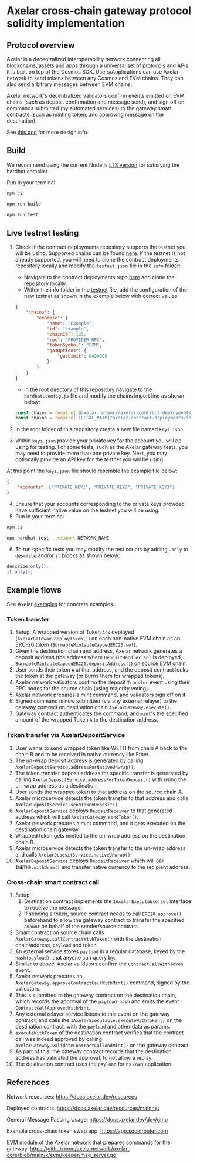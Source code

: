 # Axelar cross-chain gateway protocol solidity implementation

## Protocol overview

Axelar is a decentralized interoperability network connecting all blockchains, assets and apps through a universal set of protocols and APIs.
It is built on top of the Cosmos SDK. Users/Applications can use Axelar network to send tokens between any Cosmos and EVM chains. They can also
send arbitrary messages between EVM chains.

Axelar network's decentralized validators confirm events emitted on EVM chains (such as deposit confirmation and message send),
and sign off on commands submitted (by automated services) to the gateway smart contracts (such as minting token, and approving message on the destination).

See [this doc](./DESIGN.md) for more design info.

## Build

We recommend using the current Node.js [LTS version](https://nodejs.org/en/about/releases/) for satisfying the hardhat compiler

Run in your terminal

```bash
npm ci

npm run build

npm run test
```

## Live testnet testing

1. Check if the contract deployments repository supports the testnet you will be using. Supported chains can be found [here](https://github.com/axelarnetwork/axelar-contract-deployments/blob/main/info/testnet.json). If the testnet is not already supported, you will need to clone the contract deployments repository locally and modify the `testnet.json` file in the `info` folder:

    - Navigate to the contract deployments repo [here](https://github.com/axelarnetwork/axelar-contract-deployments/) and clone the repository locally.
    - Within the info folder in the [testnet](https://github.com/axelarnetwork/axelar-contract-deployments/blob/main/info/testnet.json) file, add the configuration of the new testnet as shown in the example below with correct values:

    ```json
    {
        "chains": {
            "example": {
                "name": "Example",
                "id": "example",
                "chainId": 123,
                "rpc": "PROVIDER_RPC",
                "tokenSymbol": "EXM",
                "gasOptions": {
                    "gasLimit": 8000000
                }
            }
        }
    }
    ```

    - In the root directory of this repository navigate to the `hardhat.config.js` file and modify the chains import line as shown below:

    ```javascript
    const chains = require(`@axelar-network/axelar-contract-deployments/info/${env}.json`);
    const chains = require(`[LOCAL_PATH]/axelar-contract-deployments/info/${env}.json`);
    ```

2. In the root folder of this repository create a new file named `keys.json`
3. Within `keys.json` provide your private key for the account you will be using for testing. For some tests, such as the Axelar gateway tests, you may need to provide more than one private key. Next, you may optionally provide an API key for the testnet you will be using.

At this point the `keys.json` file should resemble the example file below:

```json
{
    "accounts": ["PRIVATE_KEY1", "PRIVATE_KEY2", "PRIVATE_KEY3"]
}
```

4. Ensure that your accounts corresponding to the private keys provided have sufficient native value on the testnet you will be using.
5. Run in your terminal

```bash
npm ci

npx hardhat test --network NETWORK_NAME
```

6. To run specific tests you may modify the test scripts by adding `.only` to `describe` and/or `it` blocks as shown below:

```javascript
describe.only();
it.only();
```

## Example flows

See Axelar [examples](https://github.com/axelarnetwork/axelar-examples) for concrete examples.

### Token transfer

1. Setup: A wrapped version of Token `A` is deployed (`AxelarGateway.deployToken()`)
   on each non-native EVM chain as an ERC-20 token (`BurnableMintableCappedERC20.sol`).
2. Given the destination chain and address, Axelar network generates a deposit address (the address where `DepositHandler.sol` is deployed,
   `BurnableMintableCappedERC20.depositAddress()`) on source EVM chain.
3. User sends their token `A` at that address, and the deposit contract locks the token at the gateway (or burns them for wrapped tokens).
4. Axelar network validators confirm the deposit `Transfer` event using their RPC nodes for the source chain (using majority voting).
5. Axelar network prepares a mint command, and validators sign off on it.
6. Signed command is now submitted (via any external relayer) to the gateway contract on destination chain `AxelarGateway.execute()`.
7. Gateway contract authenticates the command, and `mint`'s the specified amount of the wrapped Token `A` to the destination address.

### Token transfer via AxelarDepositService

1. User wants to send wrapped token like WETH from chain A back to the chain B and to be received in native currency like Ether.
2. The un-wrap deposit address is generated by calling `AxelarDepositService.addressForNativeUnwrap()`.
3. The token transfer deposit address for specific transfer is generated by calling `AxelarDepositService.addressForTokenDeposit()` with using the un-wrap address as a destination.
4. User sends the wrapped token to that address on the source chain A.
5. Axelar microservice detects the token transfer to that address and calls `AxelarDepositService.sendTokenDeposit()`.
6. `AxelarDepositService` deploys `DepositReceiver` to that generated address which will call `AxelarGateway.sendToken()`.
7. Axelar network prepares a mint command, and it gets executed on the destination chain gateway.
8. Wrapped token gets minted to the un-wrap address on the destination chain B.
9. Axelar microservice detects the token transfer to the un-wrap address and calls `AxelarDepositService.nativeUnwrap()`.
10. `AxelarDepositService` deploys `DepositReceiver` which will call `IWETH9.withdraw()` and transfer native currency to the recipient address.

### Cross-chain smart contract call

1. Setup:
    1. Destination contract implements the `IAxelarExecutable.sol` interface to receive the message.
    2. If sending a token, source contract needs to call `ERC20.approve()` beforehand to allow the gateway contract
       to transfer the specified `amount` on behalf of the sender/source contract.
2. Smart contract on source chain calls `AxelarGateway.callContractWithToken()` with the destination chain/address, `payload` and token.
3. An external service stores `payload` in a regular database, keyed by the `hash(payload)`, that anyone can query by.
4. Similar to above, Axelar validators confirm the `ContractCallWithToken` event.
5. Axelar network prepares an `AxelarGateway.approveContractCallWithMint()` command, signed by the validators.
6. This is submitted to the gateway contract on the destination chain,
   which records the approval of the `payload hash` and emits the event `ContractCallApprovedWithMint`.
7. Any external relayer service listens to this event on the gateway contract, and calls the `IAxelarExecutable.executeWithToken()`
   on the destination contract, with the `payload` and other data as params.
8. `executeWithToken` of the destination contract verifies that the contract call was indeed approved by calling `AxelarGateway.validateContractCallAndMint()`
   on the gateway contract.
9. As part of this, the gateway contract records that the destination address has validated the approval, to not allow a replay.
10. The destination contract uses the `payload` for its own application.

## References

Network resources: https://docs.axelar.dev/resources

Deployed contracts: https://docs.axelar.dev/resources/mainnet

General Message Passing Usage: https://docs.axelar.dev/dev/gmp

Example cross-chain token swap app: https://app.squidrouter.com

EVM module of the Axelar network that prepares commands for the gateway: https://github.com/axelarnetwork/axelar-core/blob/main/x/evm/keeper/msg_server.go
